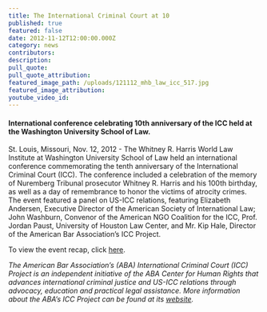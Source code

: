 ```yaml
---
title: The International Criminal Court at 10
published: true
featured: false
date: 2012-11-12T12:00:00.000Z
category: news
contributors:
description:
pull_quote:
pull_quote_attribution:
featured_image_path: /uploads/121112_mhb_law_icc_517.jpg
featured_image_attribution:
youtube_video_id:
---
```



#### International conference celebrating 10th anniversary of the ICC held at the Washington University School of Law.

St. Louis, Missouri, Nov. 12, 2012 - The Whitney R. Harris World Law Institute at Washington University School of Law held an international conference commemorating the tenth anniversary of the International Criminal Court (ICC). The conference included a celebration of the memory of Nuremberg Tribunal prosecutor Whitney R. Harris and his 100th birthday, as well as a day of remembrance to honor the victims of atrocity crimes. The event featured a panel on US-ICC relations, featuring Elizabeth Andersen, Executive Director of the American Society of International Law; John Washburn, Convenor of the American NGO Coalition for the ICC, Prof. Jordan Paust, University of Houston Law Center, and Mr. Kip Hale, Director of the American Bar Association’s ICC Project.

To view the event recap, click [here](https://www.international-criminal-justice-today.org/events/the-international-criminal-court-at-10/).

*The American Bar Association’s (ABA) International Criminal Court (ICC) Project is an independent initiative of the ABA Center for Human Rights that advances international criminal justice and US-ICC relations through advocacy, education and practical legal assistance. More information about the ABA’s ICC Project can be found at its [website](http://www.aba-icc.org/).*